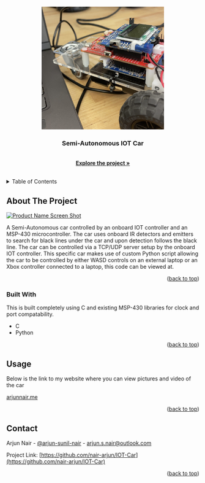 <div id="top"></div>
<!--
*** Thanks for checking out the Best-README-Template. If you have a suggestion
*** that would make this better, please fork the repo and create a pull request
*** or simply open an issue with the tag "enhancement".
*** Don't forget to give the project a star!
*** Thanks again! Now go create something AMAZING! :D
-->






<!-- PROJECT LOGO -->
<br />
<div align="center">
  <a href="https://github.com/othneildrew/Best-README-Template">
    <img src="images/logo.jpg" alt="Logo" width="320" height="320">
  </a>

  <h3 align="center">Semi-Autonomous IOT Car</h3>

  <p align="center">
    <br />
    <a href="https://github.com/nair-arjun/IOT-Car"><strong>Explore the project »</strong></a>
    <br />
    <br />
  </p>
</div>



<!-- TABLE OF CONTENTS -->
<details>
  <summary>Table of Contents</summary>
  <ol>
    <li>
      <a href="#about-the-project">About The Project</a>
      <ul>
        <li><a href="#built-with">Built With</a></li>
      </ul>
    </li>
    <li>
      <a href="#getting-started">Getting Started</a>
      <ul>
        <li><a href="#prerequisites">Prerequisites</a></li>
        <li><a href="#installation">Installation</a></li>
      </ul>
    </li>
    <li><a href="#usage">Usage</a></li>
    <li><a href="#roadmap">Roadmap</a></li>
    <li><a href="#contributing">Contributing</a></li>
    <li><a href="#license">License</a></li>
    <li><a href="#contact">Contact</a></li>
    <li><a href="#acknowledgments">Acknowledgments</a></li>
  </ol>
</details>



<!-- ABOUT THE PROJECT -->
## About The Project

[![Product Name Screen Shot][product-screenshot]](https://example.com)

A Semi-Autonomous car controlled by an onboard IOT controller and an MSP-430 microcontroller. The car uses onboard IR detectors and emitters to search for black lines under the car and upon detection follows the black line. The car can be controlled via a TCP/UDP server setup by the onboard IOT controller. This specific car makes use of custom Python script allowing the car to be controlled by either WASD controls on an external laptop or an Xbox controller connected to a laptop, this code can be viewed at.

<p align="right">(<a href="#top">back to top</a>)</p>



### Built With

This is built completely using C and existing MSP-430 libraries for clock and port compatability.

* C
* Python

<p align="right">(<a href="#top">back to top</a>)</p>




<!-- USAGE EXAMPLES -->
## Usage

Below is the link to my website where you can view pictures and video of the car

<a href="http://www.arjunnair.me">arjunnair.me</a>

<p align="right">(<a href="#top">back to top</a>)</p>


<!-- CONTACT -->
## Contact

Arjun Nair - [@arjun-sunil-nair](https://linkedin.com/in/arjun-sunil-nair/) - arjun.s.nair@outlook.com

Project Link: [https://github.com/nair-arjun/IOT-Car](https://github.com/nair-arjun/IOT-Car)

<p align="right">(<a href="#top">back to top</a>)</p>







<!-- MARKDOWN LINKS & IMAGES -->
<!-- https://www.markdownguide.org/basic-syntax/#reference-style-links -->
[contributors-shield]: https://img.shields.io/github/contributors/othneildrew/Best-README-Template.svg?style=for-the-badge
[contributors-url]: https://github.com/othneildrew/Best-README-Template/graphs/contributors
[forks-shield]: https://img.shields.io/github/forks/othneildrew/Best-README-Template.svg?style=for-the-badge
[forks-url]: https://github.com/othneildrew/Best-README-Template/network/members
[stars-shield]: https://img.shields.io/github/stars/othneildrew/Best-README-Template.svg?style=for-the-badge
[stars-url]: https://github.com/othneildrew/Best-README-Template/stargazers
[issues-shield]: https://img.shields.io/github/issues/othneildrew/Best-README-Template.svg?style=for-the-badge
[issues-url]: https://github.com/othneildrew/Best-README-Template/issues
[license-shield]: https://img.shields.io/github/license/othneildrew/Best-README-Template.svg?style=for-the-badge
[license-url]: https://github.com/othneildrew/Best-README-Template/blob/master/LICENSE.txt
[linkedin-shield]: https://img.shields.io/badge/-LinkedIn-black.svg?style=for-the-badge&logo=linkedin&colorB=555
[linkedin-url]: https://linkedin.com/in/othneildrew
[product-screenshot]: images/screenshot.png
